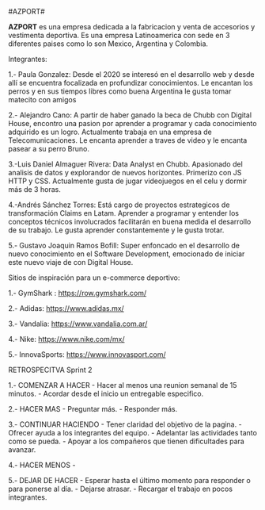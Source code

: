 #AZPORT#

**AZPORT** es una empresa dedicada a la fabricacion y venta de accesorios y vestimenta deportiva. Es una empresa Latinoamerica con sede en 3 diferentes paises como lo son Mexico, Argentina y Colombia.

Integrantes:

1.- Paula Gonzalez: Desde el 2020 se interesó en el desarrollo web y desde allí se encuentra focalizada en profundizar conocimientos. Le encantan los perros y en sus tiempos libres como buena Argentina le gusta tomar matecito con amigos

2.- Alejandro Cano: A partir de haber ganado la beca de Chubb con Digital House, encontro una pasion por aprender a programar y cada conocimiento adquirido es un logro. Actualmente trabaja en una empresa de Telecomunicaciones. Le encanta aprender a traves de video y le encanta pasear a su perro Bruno.

3.-Luis Daniel Almaguer Rivera: Data Analyst en Chubb. Apasionado del analisis de datos y explorandor de nuevos horizontes. Primerizo con JS HTTP y CSS. Actualmente gusta de jugar videojuegos en el celu  y dormir más de 3 horas.

4.-Andrés Sánchez Torres: Está  cargo de  proyectos estrategicos de transformación Claims en Latam. Aprender a programar y entender los conceptos técnicos involucrados facilitarán en buena medida el desarrollo de su trabajo. Le gusta aprender constantemente y le gusta trotar.

5.- Gustavo Joaquin Ramos Bofill: Super enfoncado en el desarrollo de nuevo conocimiento en el Software Development, emocionado de iniciar este nuevo  viaje de con Digital House.



Sitios de inspiración para un e-commerce deportivo:

1.- GymShark : https://row.gymshark.com/

2.- Adidas: https://www.adidas.mx/

3.- Vandalia: https://www.vandalia.com.ar/

4.- Nike: https://www.nike.com/mx/

5.- InnovaSports: https://www.innovasport.com/



RETROSPECITVA Sprint 2

1.- COMENZAR A HACER
    - Hacer al menos una reunion semanal de 15 minutos.
    - Acordar desde el inicio un entregable especifico.


2.- HACER MAS
    - Preguntar más.
    - Responder más.


3.- CONTINUAR HACIENDO
    - Tener claridad del objetivo de la pagina.
    - Ofrecer ayuda a los integrantes del equipo.
    - Adelantar las actividades tanto como se pueda.
    - Apoyar a los compañeros que tienen dificultades para avanzar.

4.- HACER MENOS
    - 


5.- DEJAR DE HACER
    - Esperar hasta el último momento para responder o para ponerse al día.
    - Dejarse atrasar.
    - Recargar el trabajo en pocos integrantes.






